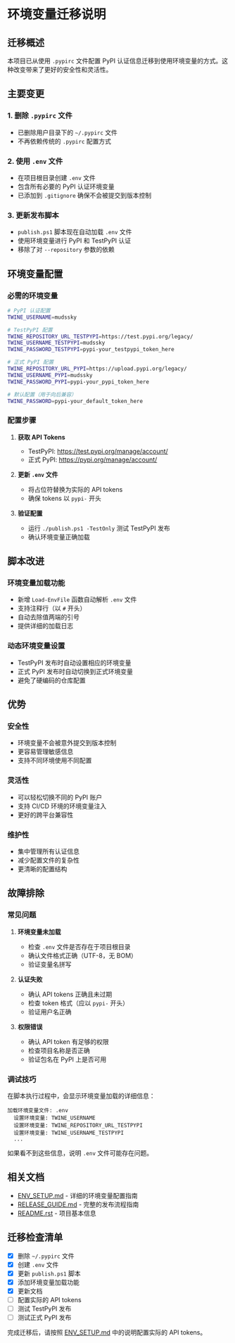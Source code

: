 # 环境变量迁移说明

## 迁移概述

本项目已从使用 `.pypirc` 文件配置 PyPI 认证信息迁移到使用环境变量的方式。这种改变带来了更好的安全性和灵活性。

## 主要变更

### 1. 删除 `.pypirc` 文件
- 已删除用户目录下的 `~/.pypirc` 文件
- 不再依赖传统的 `.pypirc` 配置方式

### 2. 使用 `.env` 文件
- 在项目根目录创建 `.env` 文件
- 包含所有必要的 PyPI 认证环境变量
- 已添加到 `.gitignore` 确保不会被提交到版本控制

### 3. 更新发布脚本
- `publish.ps1` 脚本现在自动加载 `.env` 文件
- 使用环境变量进行 PyPI 和 TestPyPI 认证
- 移除了对 `--repository` 参数的依赖

## 环境变量配置

### 必需的环境变量

```bash
# PyPI 认证配置
TWINE_USERNAME=mudssky

# TestPyPI 配置
TWINE_REPOSITORY_URL_TESTPYPI=https://test.pypi.org/legacy/
TWINE_USERNAME_TESTPYPI=mudssky
TWINE_PASSWORD_TESTPYPI=pypi-your_testpypi_token_here

# 正式 PyPI 配置
TWINE_REPOSITORY_URL_PYPI=https://upload.pypi.org/legacy/
TWINE_USERNAME_PYPI=mudssky
TWINE_PASSWORD_PYPI=pypi-your_pypi_token_here

# 默认配置（用于向后兼容）
TWINE_PASSWORD=pypi-your_default_token_here
```

### 配置步骤

1. **获取 API Tokens**
   - TestPyPI: https://test.pypi.org/manage/account/
   - 正式 PyPI: https://pypi.org/manage/account/

2. **更新 `.env` 文件**
   - 将占位符替换为实际的 API tokens
   - 确保 tokens 以 `pypi-` 开头

3. **验证配置**
   - 运行 `./publish.ps1 -TestOnly` 测试 TestPyPI 发布
   - 确认环境变量正确加载

## 脚本改进

### 环境变量加载功能
- 新增 `Load-EnvFile` 函数自动解析 `.env` 文件
- 支持注释行（以 `#` 开头）
- 自动去除值两端的引号
- 提供详细的加载日志

### 动态环境变量设置
- TestPyPI 发布时自动设置相应的环境变量
- 正式 PyPI 发布时自动切换到正式环境变量
- 避免了硬编码的仓库配置

## 优势

### 安全性
- 环境变量不会被意外提交到版本控制
- 更容易管理敏感信息
- 支持不同环境使用不同配置

### 灵活性
- 可以轻松切换不同的 PyPI 账户
- 支持 CI/CD 环境的环境变量注入
- 更好的跨平台兼容性

### 维护性
- 集中管理所有认证信息
- 减少配置文件的复杂性
- 更清晰的配置结构

## 故障排除

### 常见问题

1. **环境变量未加载**
   - 检查 `.env` 文件是否存在于项目根目录
   - 确认文件格式正确（UTF-8，无 BOM）
   - 验证变量名拼写

2. **认证失败**
   - 确认 API tokens 正确且未过期
   - 检查 token 格式（应以 `pypi-` 开头）
   - 验证用户名正确

3. **权限错误**
   - 确认 API token 有足够的权限
   - 检查项目名称是否正确
   - 验证包名在 PyPI 上是否可用

### 调试技巧

在脚本执行过程中，会显示环境变量加载的详细信息：

```
加载环境变量文件: .env
  设置环境变量: TWINE_USERNAME
  设置环境变量: TWINE_REPOSITORY_URL_TESTPYPI
  设置环境变量: TWINE_USERNAME_TESTPYPI
  ...
```

如果看不到这些信息，说明 `.env` 文件可能存在问题。

## 相关文档

- [ENV_SETUP.md](ENV_SETUP.md) - 详细的环境变量配置指南
- [RELEASE_GUIDE.md](RELEASE_GUIDE.md) - 完整的发布流程指南
- [README.rst](README.rst) - 项目基本信息

## 迁移检查清单

- [x] 删除 `~/.pypirc` 文件
- [x] 创建 `.env` 文件
- [x] 更新 `publish.ps1` 脚本
- [x] 添加环境变量加载功能
- [x] 更新文档
- [ ] 配置实际的 API tokens
- [ ] 测试 TestPyPI 发布
- [ ] 测试正式 PyPI 发布

完成迁移后，请按照 [ENV_SETUP.md](ENV_SETUP.md) 中的说明配置实际的 API tokens。

